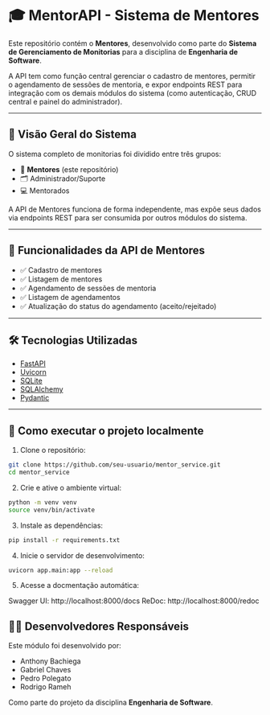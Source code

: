 # 🎓 MentorAPI - Sistema de Mentores

Este repositório contém o **Mentores**, desenvolvido como parte do **Sistema de Gerenciamento de Monitorias** para a disciplina de **Engenharia de Software**.

A API tem como função central gerenciar o cadastro de mentores, permitir o agendamento de sessões de mentoria, e expor endpoints REST para integração com os demais módulos do sistema (como autenticação, CRUD central e painel do administrador).

---

## 🧩 Visão Geral do Sistema

O sistema completo de monitorias foi dividido entre três grupos:

- 🧠 **Mentores** (este repositório)
- 🗂️ Administrador/Suporte
- 💻 Mentorados

A API de Mentores funciona de forma independente, mas expõe seus dados via endpoints REST para ser consumida por outros módulos do sistema.

---

## 🚀 Funcionalidades da API de Mentores

- ✅ Cadastro de mentores
- ✅ Listagem de mentores
- ✅ Agendamento de sessões de mentoria
- ✅ Listagem de agendamentos
- ✅ Atualização do status do agendamento (aceito/rejeitado)

---

## 🛠️ Tecnologias Utilizadas

- [FastAPI](https://fastapi.tiangolo.com/)
- [Uvicorn](https://www.uvicorn.org/)
- [SQLite](https://www.sqlite.org/index.html)
- [SQLAlchemy](https://www.sqlalchemy.org/)
- [Pydantic](https://docs.pydantic.dev/)

---

## 📂 Como executar o projeto localmente

1. Clone o repositório:

```bash
git clone https://github.com/seu-usuario/mentor_service.git
cd mentor_service
```

2. Crie e ative o ambiente virtual:

```bash
python -m venv venv
source venv/bin/activate
```

3. Instale as dependências:

```bash
pip install -r requirements.txt
```

4. Inicie o servidor de desenvolvimento:

```bash
uvicorn app.main:app --reload
```

5. Acesse a docmentação automática:

Swagger UI: http://localhost:8000/docs
ReDoc: http://localhost:8000/redoc


## 👨‍💻 Desenvolvedores Responsáveis

Este módulo foi desenvolvido por:

- Anthony Bachiega
- Gabriel Chaves
- Pedro Polegato
- Rodrigo Rameh

Como parte do projeto da disciplina **Engenharia de Software**.
